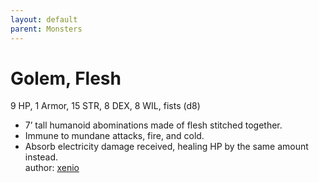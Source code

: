 ```yaml
---
layout: default
parent: Monsters 
--- 
```

# Golem, Flesh
9 HP, 1 Armor, 15 STR, 8 DEX, 8 WIL, fists (d8)  
- 7’ tall humanoid abominations made of flesh stitched together.  
- Immune to mundane attacks, fire, and cold.  
- Absorb electricity damage received, healing HP by the same amount instead.  
author: [xenio](https://xenioinabottle.blogspot.com) 
